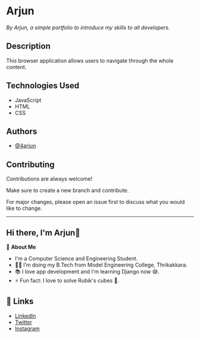 # Arjun

_By Arjun, a simple portfolio to introduce my skills to all developers._

## Description
This browser application allows users to navigate through the whole content.

## Technologies Used
- JavaScript
- HTML
- CSS

## Authors
- [@4arjun](https://github.com/4arjun)

## Contributing
Contributions are always welcome!

Make sure to create a new branch and contribute.

For major changes, please open an issue first to discuss what you would like to change.

---

## Hi there, I'm Arjun👋

🚀 **About Me**

- I'm a Computer Science and Engineering Student.
- 👨‍💻 I’m doing my B.Tech from Model Engineering College, Thrikakkara.
- 📚 I love app development and I'm learning Django now 😅.
- ⚡ Fun fact: I love to solve Rubik's cubes 🎱.

## 🔗 Links

- [LinkedIn](https://www.linkedin.com/in/4arjun/)
- [Twitter](www.linkedin.com/in/4arjun)
- [Instagram](https://www.instagram.com/arjunajith__/)

